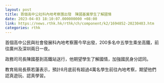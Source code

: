 ```yaml
---
layout: post
title: 首個高中公社科內地考察團出發　陳國基冀學生了解國情
date: 2023-04-03 18:10:07.000000000 +08:00
link: https://news.rthk.hk/rthk/ch/component/k2/1694852-20230403.htm
categories: rthk
---
```


首個高中公民與社會發展科內地考察團今早出發，200多名中五學生乘坐高鐵，前往廣州及深圳兩日一夜。

政務司司長陳國基到高鐵站送行，他期望學生了解國情，加強國民身分認同。

教育局局長蔡若蓮表示，預計8月底前有超過4萬名學生前往內地考察，期望他們認真遊玩、認真學習。
